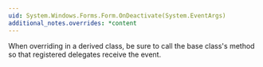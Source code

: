 ```yaml
---
uid: System.Windows.Forms.Form.OnDeactivate(System.EventArgs)
additional_notes.overrides: *content
---
```


<p>When overriding <xref href="System.Windows.Forms.Form.OnDeactivate(System.EventArgs)"></xref> in a derived class, be sure to call the base class's <xref href="System.Windows.Forms.Form.OnDeactivate(System.EventArgs)"></xref> method so that registered delegates receive the event.</p>



